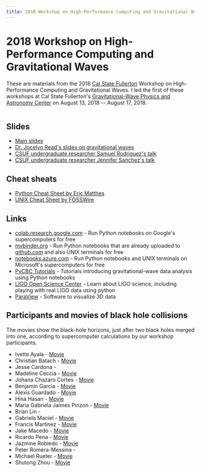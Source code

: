 ```yaml
---
title: 2018 Workshop on High-Performance Computing and Gravitational Waves
---
```


# 2018 Workshop on High-Performance Computing and Gravitational Waves

These are materials from the 2018 [Cal State
Fullerton](https://www.fullerton.edu) Workshop on High-Performance
Computing and Gravitational Waves. I led the first of these workshops
at Cal State Fullerton's [Gravitational-Wave Physics and Astronomy
Center](https://physics.fullerton.edu/gwpac) on August 13, 2018 -- August 17,
2018.

<img width=400 href="6A09BF4D-3264-4152-90B2-A13EF4C424E4.jpeg">

## Slides

* [Main slides](Workshop2018Slides.pdf)
* [Dr. Jocelyn Read's slides on gravitational waves](ReadWorkshop2018Slides.pdf)
* [CSUF undergraduate researcher Samuel Rodriguez's talk](SamRodriguezTalk.pdf)
* [CSUF undergraduate researcher Jennifer Sanchez's talk](JenniferSanchezTalk.pdf)

## Cheat sheats

  * [Python Cheat Sheet by Eric Matthes](PythonCheatSheetMatthes.pdf)
  * [UNIX Cheat Sheet by FOSSWire](UnixCheatSheet.pdf)

## Links

  * [colab.research.google.com](https://colab.research.google.com) - Run Python notebooks on Google's supercomputers for free
  * [mybinder.org](https://mybinder.org) - Run Python notebooks that are already uploaded to [github.com](https://github.com) and also UNIX terminals for free
  * [notebooks.azure.com](https://notebooks.azure.com) - Run Python notebooks and UNIX terminals on Microsoft's supercomputers for free
  * [PyCBC Tutorials](https://github.com/gwastro/PyCBC-Tutorials) - Tutorials introducing gravitational-wave data analysis using Python notebooks
  * [LIGO Open Science Center](https://losc.ligo.org) - Learn about LIGO science, including playing with real LIGO data using python 
  * [ParaView](https://paraview.org) - Software to visualize 3D data

## Participants and movies of black hole collisions

The movies show the black-hole horizons, just after two black holes merged into one, 
according to supercomputer calculations by our workshop participants.

* Ivette Ayala - [Movie](https://youtu.be/Z_eMxnXYkU8)
* Christian Batach - [Movie](https://youtu.be/gTUdQ9RlE_w)
* Jesse Cardona - 
* Madeline Ceccia - [Movie](https://youtu.be/LT7YatHvS7I)
* Johana Chazaro Cortes - [Movie](https://youtu.be/z3UxxbVKpLU)
* Benjamin Garcia - [Movie](https://youtu.be/n7KpnD4nCD4)
* Alexis Guardado - [Movie](https://youtu.be/mjgGqZMcLts)
* Hina Hasan - [Movie](https://www.youtube.com/watch?v=6nH-zRM4wCE&feature=youtu.be)
* Maria Gabriela Jaimes Pinzon - [Movie](https://youtu.be/21ekvs9lEJk)
* Brian Lin - 
* Gabriela Maciel - [Movie](https://www.youtube.com/watch?v=ToyeS-rtJo4)
* Francis Martinez - [Movie](https://youtu.be/F8JLqTocYyc)
* Jake Macedo - [Movie](https://youtu.be/XondyrNYhLA)
* Ricardo Pena - [Movie](https://youtu.be/BIS4A2qtTHs)
* Jazmine Robledo - [Movie](https://youtu.be/iQ1OEPW30ZM)
* Peter Romera-Messina - 
* Michael Rueter - [Movie](https://youtu.be/5jXL2JKWMUA)
* Shutong Zhou - [Movie](https://youtu.be/uN-OyJhkxqU)

